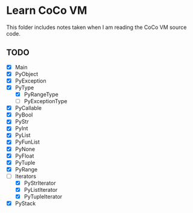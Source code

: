 # Learn CoCo VM

This folder includes notes taken when I am reading the CoCo VM source
code.

## TODO

* [x] Main
* [x] PyObject
* [x] PyException
* [x] PyType
  - [x] PyRangeType
  - [ ] PyExceptionType
* [x] PyCallable
* [x] PyBool
* [x] PyStr
* [x] PyInt
* [x] PyList
* [x] PyFunList
* [x] PyNone
* [x] PyFloat
* [x] PyTuple
* [x] PyRange
* [ ] Iterators
  - [x] PyStrIterator
  - [x] PyListIterator
  - [x] PyTupleIterator
* [x] PyStack
